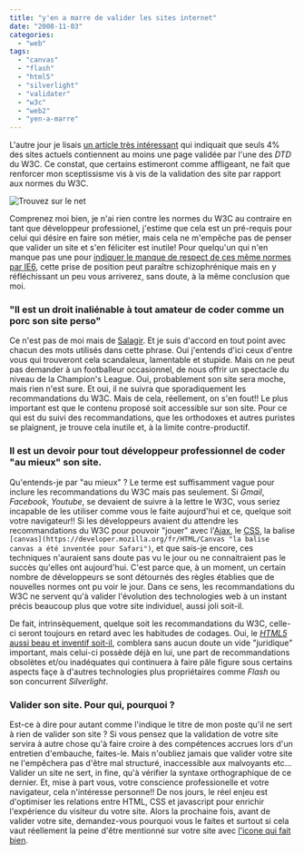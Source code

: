 ```yaml
---
title: "y'en a marre de valider les sites internet"
date: "2008-11-03"
categories: 
  - "web"
tags: 
  - "canvas"
  - "flash"
  - "html5"
  - "silverlight"
  - "validater"
  - "w3c"
  - "web2"
  - "yen-a-marre"
---
```


L'autre jour je lisais [un article très intéressant](http://dev.opera.com/articles/view/mama-markup-validation-report/ "MAMA: Markup validation report") qui indiquait que seuls 4% des sites actuels contiennent au moins une page validée par l'une des _DTD_ du W3C. Ce constat, que certains estimeront comme affligeant, ne fait que renforcer mon sceptissisme vis à vis de la validation des site par rapport aux normes du W3C.

![](images/validate.png "Trouvez sur le net")

Comprenez moi bien, je n'ai rien contre les normes du W3C au contraire en tant que développeur professionel, j'estime que cela est un pré-requis pour celui qui désire en faire son métier, mais cela ne m'empêche pas de penser que valider un site et s'en féliciter est inutile! Pour quelqu'un qui n'en manque pas une pour [indiquer le manque de respect de ces même normes par IE6](http://nyams.planbweb.com/blog/2008/08/07/5-raisons-pour-ne-plus-coder-pour-internet-explorer-6/ "pourquoi c'est mal de coder pour IE6"), cette prise de position peut paraître schizophrénique mais en y réfléchissant un peu vous arriverez, sans doute, à la même conclusion que moi.

### "Il est un droit inaliénable à tout amateur de coder comme un porc son site perso"

Ce n'est pas de moi mais de [Salagir](http://www.dragonball-multiverse.com/ "DB Multiverse : la dernière BD en ligne de salagir"). Et je suis d'accord en tout point avec chacun des mots utilisés dans cette phrase. Oui j'entends d'ici ceux d'entre vous qui trouveront cela scandaleux, lamentable et stupide. Mais on ne peut pas demander à un footballeur occasionnel, de nous offrir un spectacle du niveau de la Champion's League. Oui, probablement son site sera moche, mais rien n'est sure. Et oui, il ne suivra que sporadiquement les recommandations du W3C. Mais de cela, réellement, on s'en fout!! Le plus important est que le contenu proposé soit accessible sur son site. Pour ce qui est du suivi des recommandations, que les orthodoxes et autres puristes se plaignent, je trouve cela inutile et, à la limite contre-productif.

### Il est un devoir pour tout développeur professionnel de coder "au mieux" son site.

Qu'entends-je par "au mieux" ? Le terme est suffisamment vague pour inclure les recommandations du W3C mais pas seulement. Si _Gmail_, _Facebook_, _Youtube_, se devaient de suivre à la lettre le W3C, vous seriez incapable de les utiliser comme vous le faite aujourd'hui et ce, quelque soit votre navigateur!! Si les développeurs avaient du attendre les recommandations du W3C pour pouvoir "jouer" avec l'[Ajax](http://blogs.msdn.com/ie/archive/2006/01/23/516393.aspx "L'ajax a été inventé par Microsoft pour IE5"), le [CSS](http://nyams.planbweb.com/blog/2008/10/28/css-float-et-javascript/ "Assigner ou récupérer la valeur de l’attribut CSS float via Javascript"), la balise `[canvas](https://developer.mozilla.org/fr/HTML/Canvas "la balise canvas a été inventée pour Safari")`, et que sais-je encore, ces techniques n'auraient sans doute pas vu le jour ou ne connaitraient pas le succès qu'elles ont aujourd'hui. C'est parce que, à un moment, un certain nombre de développeurs se sont détournés des règles établies que de nouvelles normes ont pu voir le jour. Dans ce sens, les recommandations du W3C ne servent qu'à valider l'évolution des technologies web à un instant précis beaucoup plus que votre site individuel, aussi joli soit-il.

De fait, intrinsèquement, quelque soit les recommandations du W3C, celle-ci seront toujours en retard avec les habitudes de codages. Oui, le _[HTML5](https://developer.mozilla.org/Fr/HTML/Element/Video "La nouvelle balise video du HTML5")_ [aussi beau et inventif soit-il](https://developer.mozilla.org/Fr/HTML/Element/Video "La nouvelle balise video du HTML5"), comblera sans aucun doute un vide "juridique" important, mais celui-ci possède déjà en lui, une part de recommandations obsolètes et/ou inadéquates qui continuera à faire pâle figure sous certains aspects façe à d'autres technologies plus propriétaires comme _Flash_ ou son concurrent _Silverlight_.

### Valider son site. Pour qui, pourquoi ?

Est-ce à dire pour autant comme l'indique le titre de mon poste qu'il ne sert à rien de valider son site ? Si vous pensez que la validation de votre site servira à autre chose qu'à faire croire à des compétences accrues lors d'un entretien d'embauche, faites-le. Mais n'oubliez jamais que valider votre site ne l'empêchera pas d'être mal structuré, inaccessible aux malvoyants etc... Valider un site ne sert, in fine, qu'à vérifier la syntaxe orthographique de ce dernier. Et, mise à part vous, votre conscience professionelle et votre navigateur, cela n'intéresse personne!! De nos jours, le réel enjeu est d'optimiser les relations entre HTML, CSS et javascript pour enrichir l'expérience du visiteur du votre site. Alors la prochaine fois, avant de valider votre site, demandez-vous pourquoi vous le faites et surtout si cela vaut réellement la peine d'être mentionné sur votre site avec [l'icone qui fait bien](http://www.w3.org/QA/Tools/Icons "Liste des icones officielles du W3C").
